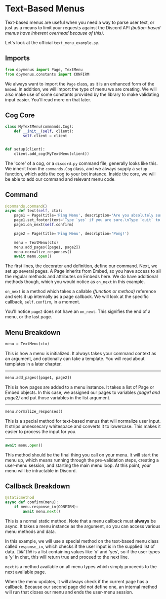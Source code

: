 # Text-Based Menus

Text-based menus are useful when you need a way to parse user text, or just as a means to limit your requests against
the Discord API *(button-based menus have inherent overhead because of this)*.

Let's look at the official `text_menu_example.py`.

## Imports

```python
from dpymenus import Page, TextMenu
from dpymenus.constants import CONFIRM
```

We always want to import the `Page` class, as it is an enhanced form of the `Embed`. In addition, we will import the
type of menu we are creating. We will also make use of some constants provided by the library to make validating input
easier. You'll read more on that later.

## Cog Core

```python
class MyTextMenu(commands.Cog):
    def __init__(self, client):
        self.client = client


def setup(client):
    client.add_cog(MyTextMenu(client))
```

The 'core' of a cog, or a `discord.py` command file, generally looks like this. We inherit from the `commands.Cog`
class, and we always supply a `setup` function, which adds the cog to your bot instance. Inside the core, we will be
able to add our command and relevant menu code.

## Command

```python
@commands.command()
async def text(self, ctx):
    page1 = Page(title='Ping Menu', description='Are you absolutely sure you want to send a ping command?', )
    page1.set_footer(text='Type `yes` if you are sure.\nType `quit` to cancel this menu.')
    page1.on_next(self.confirm)

    page2 = Page(title='Ping Menu', description='Pong!')

    menu = TextMenu(ctx)
    menu.add_pages([page1, page2])
    menu.normalize_responses()
    await menu.open()
```

The first lines, the decorator and definition, define our command. Next, we set up several pages. A Page inherits from
Embed, so you have access to all the regular methods and attributes on Embeds here. We do have additional methods
though, which you would notice as `on_next` in this example.

`on_next` is a method which takes a callable *(function or method)* reference and sets it up internally as a page
callback. We will look at the specific callback, `self.confirm`, in a moment.

You'll notice `page2` does not have an `on_next`. This signifies the end of a menu, or the last page.

## Menu Breakdown

```python
menu = TextMenu(ctx)
```

This is how a menu is initialized. It always takes your command context as an argument, and optionally can take a
template. You will read about templates in a later chapter.

---

```python
menu.add_pages([page1, page2])
```

This is how pages are added to a menu instance. It takes a list of Page or Embed objects. In this case, we assigned our
pages to variables *(page1 and page2)* and put those variables in the list argument.

---

```python
menu.normalize_responses()
```

This is a special method for text-based menus that will normalize user input. It strips unnessecary whitespace and
converts it to lowercase. This makes it easier to process the input for you.

---

```python
await menu.open()
```

This method should be the final thing you call on your menu. It will start the menu up, which means running through the
pre-validation steps, creating a user-menu session, and starting the main menu loop. At this point, your menu will be
intractable in Discord.

## Callback Breakdown

```python
@staticmethod
async def confirm(menu):
    if menu.response_in(CONFIRM):
        await menu.next()
```

This is a normal static method. Note that a menu callback must **always** be async. It takes a menu instance as the
argument, so you can access various menu methods and data.

In this example, we will use a special method on the text-based menu class called `response_in`, which checks if the
user input is in the supplied list of data. `CONFIRM` is a list containing values like 'y' and 'yes', so if the user
types a 'y' in chat, this will return true and proceed to the next line.

`next` is a method available on all menu types which simply proceeds to the next available page.

When the menu updates, it will always check if the current page has a callback. Because our second page did not define
one, an internal method will run that closes our menu and ends the user-menu session.
